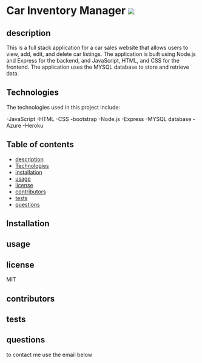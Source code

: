 # Car Inventory Manager <img src = 'https://img.shields.io/badge/license-MIT-red'/>

## description

This is a full stack application for a car sales website that allows users to view, add, edit, and delete car listings. The application is built using Node.js and Express for the backend, and JavaScript, HTML, and CSS for the frontend. The application uses the MYSQL database to store and retrieve data. 

## Technologies 

The technologies used in this project include:

-JavaScript
-HTML
-CSS
-bootstrap
-Node.js
-Express
-MYSQL database
-Azure
-Heroku

## Table of contents

- [description](#description)
- [Technologies](#technologies)
- [installation](#installation)
- [usage](#usage)
- [license](#license)
- [contributors](#contributors)
- [tests](#tests)
- [questions](#questions)

## Installation



## usage




## license

MIT

## contributors



## tests



## questions



to contact me use the email below

